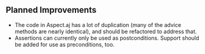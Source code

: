 ## Planned Improvements

- The code in Aspect.aj has a lot of duplication (many of the advice methods are nearly identical), and should be refactored to address that.
- Assertions can currently only be used as postconditions.  Support should be added for use as preconditions, too.